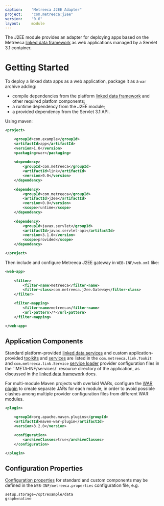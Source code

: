 ```yaml
---
caption:    "Metreeca J2EE Adapter"
project:    "com.metreeca:j2ee"
version:    "0.0"
layout:     module
---
```


The J2EE module provides an adapter for deploying apps based on the Metreeca [linked data framework](/modules/com.metreeca:link/0.0/) as web 
applications managed by a Servlet 3.1 container.

# Getting Started

To deploy a linked data apps as a web application, package it as a `war` archive adding:

- compile dependencies from the platform [linked data framework](/modules/com.metreeca:link/0.0/) and other required platfom components;
- a runtime dependency from the J2EE module;
- a provided dependency from the Servlet 3.1 API.

Using maven: 

```xml
<project>

    <groupId>com.example</groupId>
    <artifactId>app</artifactId>
    <version>1.0</version>
    <packaging>war</packaging>
	    
    <dependency>
        <groupId>com.metreeca</groupId>
        <artifactId>link</artifactId>
        <version>0.0</version>
    </dependency>
 
    <dependency>
        <groupId>com.metreeca</groupId>
        <artifactId>j2ee</artifactId>
        <version>0.0</version>
        <scope>runtime</scope>
    </dependency>
    
    <dependency>
        <groupId>javax.servlet</groupId>
        <artifactId>javax.servlet-api</artifactId>
        <version>3.1.0</version>
        <scope>provided</scope>
    </dependency>

</project>
```


Then include and configure Metreeca J2EE gateway in `WEB-INF/web.xml` like:

```xml
<web-app>
    
    <filter>
        <filter-name>metreeca</filter-name>
        <filter-class>com.metreeca.j2ee.Gateway</filter-class>
    </filter>

    <filter-mapping>
        <filter-name>metreeca</filter-name>
        <url-pattern>/*</url-pattern>
    </filter-mapping>

</web-app>
```

## Application Components

Standard platform-provided [linked data services](/modules/com.metreeca:link/0.0/apidocs/com/metreeca/link/services/package-frame.html) and custom application-provided [toolkits](/modules/com.metreeca:link/0.0/apidocs/com/metreeca/link/Toolkit.html) and [services](/modules/com.metreeca:link/0.0/apidocs/com/metreeca/link/Service.html) are listed in the `com.metreeca.link.Tookit`  and `com.metreeca.link.Service` [service loader](https://docs.oracle.com/javase/8/docs/api/java/util/ServiceLoader.html) provider configuration files in the ``META-INF/services/` resource directory of the application, as discussed in the [linked data framework](/modules/com.metreeca:link/0.0/) docs.

For multi-module Maven projects with overlaid WARs, configure the [WAR plugin](https://maven.apache.org/plugins/maven-war-plugin/) to create separate JARs for each module, in order to avoid possible clashes among multiple provider configuration files from different WAR modules.

```xml
<plugin>

    <groupId>org.apache.maven.plugins</groupId>
    <artifactId>maven-war-plugin</artifactId>
    <version>3.2.0</version>

    <configuration>
        <archiveClasses>true</archiveClasses>
    </configuration>

</plugin>
```

## Configuration Properties

[Configuration properties](/modules/com.metreeca:tray/0.0/references/configuration) for standard and custom components may be defined in the `WEB-INF/metreeca.properties` configuration file, e.g.

```properties
setup.storage=/opt/example/data
graph=native
```
